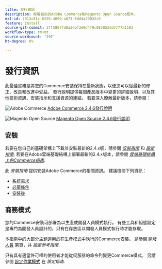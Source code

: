 ```yaml
---
title: 發行資訊
description: 瞭解目前的Adobe Commerce和Magento Open Source版本。
exl-id: 7313c81c-0205-4690-a873-fdd4a29032c9
feature: Install
source-git-commit: 3ff5807fd0a3ebf2e9d4f9c085852dd7777a1103
workflow-type: tm+mt
source-wordcount: '297'
ht-degree: 0%

---
```


# 發行資訊

此最佳實務是將您的Commerce安裝保持在最新狀態，以便您可以從最新的修正、改良和改進中受益。 發行說明提供每個產品版本中變更的詳細說明，以及其他技術資訊、安裝指示和支援資源的連結。 若要深入瞭解最新版本，請參閱：

![Adobe Commerce](../assets/adobe-logo.svg) [Adobe Commerce 2.4.6發行說明][1]

![Magento Open Source](../assets/open-source.svg) [Magento Open Source 2.4.6發行說明][2]

## 安裝

若要在您自己的基礎架構上下載並安裝最新的2.4.x版，請參閱 [_安裝指南_][3] 和 [_設定指南_][4]. 若要在Adobe雲端基礎結構上部署最新的2.4.x版本，請參閱 [_雲端基礎結構上的Commerce指南_](https://experienceleague.adobe.com/docs/commerce-cloud-service/user-guide/overview.html).

此 _安裝指南_ 提供安裝Adobe Commerce的相關資訊。 建議檢閱下列資訊：

- [系統需求][5]
- [必要條件][6]
- [安裝後][7]

## 商務模式

您的Commerce安裝可部署為以生產或開發人員模式執行。 有些工具和組態設定是專門為開發人員設計的，只有在存放區以開發人員模式執行時才能存取。

本指南中的大部分主題適用於在生產模式中執行的Commerce安裝。 請參閱 [開發人員](../configuration-reference/advanced/developer.md) 第頁，共 _設定參考指南_.

只有具有適當許可權的使用者才能從伺服器的命令列變更Commerce模式。 另請參閱 [設定作業模式](https://experienceleague.adobe.com/docs/commerce-operations/configuration-guide/cli/set-mode.html) 在 _設定指南_.


[1]: https://experienceleague.adobe.com/docs/commerce-operations/release/notes/adobe-commerce/2-4-6.html
[2]: https://experienceleague.adobe.com/docs/commerce-operations/release/notes/magento-open-source/2-4-6.html
[3]: https://experienceleague.adobe.com/docs/commerce-operations/installation-guide/overview.html
[4]: https://experienceleague.adobe.com/docs/commerce-operations/configuration-guide/overview.html
[5]: https://experienceleague.adobe.com/docs/commerce-operations/installation-guide/system-requirements.html
[6]: https://experienceleague.adobe.com/docs/commerce-operations/installation-guide/prerequisites/overview.html
[7]: https://experienceleague.adobe.com/docs/commerce-operations/installation-guide/next-steps/verify.html

